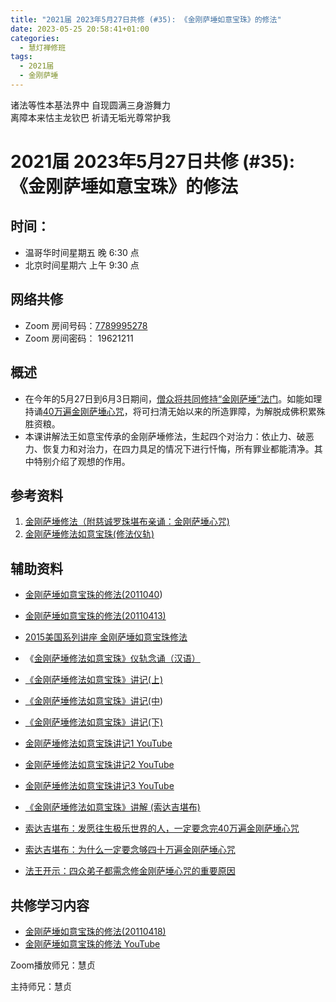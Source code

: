 ```yaml
---
title: "2021届 2023年5月27日共修 (#35): 《金刚萨埵如意宝珠》的修法"
date: 2023-05-25 20:58:41+01:00
categories:
  - 慧灯禅修班
tags:
  - 2021届
  - 金刚萨埵
---
```

<!--StartFragment-->

诸法等性本基法界中 自现圆满三身游舞力\
离障本来怙主龙钦巴 祈请无垢光尊常护我

# 2021届 2023年5月27日共修 (#35): 《金刚萨埵如意宝珠》的修法

<!--EndFragment-->

## 时间：

* 温哥华时间星期五 晚 6:30 点
* 北京时间星期六 上午 9:30 点

## 网络共修

* Zoom 房间号码：[7789995278](https://us02web.zoom.us/j/7789995278?pwd=VjZmbWJFY2k2K0E5RVB2cTNIQmhqUT09)
* Zoom 房间密码： 19621211

## 概述

* 在今年的5月27日到6月3日期间，[僧众将共同修持“金刚萨埵”法门](https://www.youtube.com/watch?v=4Acc7m0VUNk)。如能如理持诵[40万遍金刚萨埵心咒](https://mp.weixin.qq.com/s?__biz=MzkwMzA0Nzg2Mg==&mid=2247579861&idx=4&sn=451734b6cca691e920b9d8e6609f4208&chksm=c09fc70cf7e84e1af7f440ce1ad4636c5ba17daf4c2ca20fb671a0b9fc674625d29cf1e2f02e&scene=90&subscene=93&sessionid=1685083010&clicktime=1685085373&enterid=1685085373&ascene=56&fasttmpl_type=0&fasttmpl_fullversion=6695111-en_US-zip&fasttmpl_flag=0&realreporttime=1685085373172&devicetype=android-30&version=28001e44&nettype=three.co.uk&lang=en&session_us=gh_57fc41401598&exportkey=n_ChQIAhIQ92HCNN14dFtNXxmBHud1hxLoAQIE97dBBAEAAAAAAEaaBaGpgC8AAAAOpnltbLcz9gKNyK89dVj0z5SYpcK4oJj7lzVrDVl8fc0Q4p%2BZxVI0mtu9ns%2FxXrJfEeg97SZRqwPZ53O6FDu3IoGu7z%2B2nMmb%2BKQ6yJFSpqN9UE3DN8nbDRYmwvG6vhL%2B1IhLGHakK63M83alT2tFDCyoLISWPGs%2BujzGGnG7JVGzZ2erJ%2BtbNmWyj7J6oX%2FNIBQOMaGw%2F8aTk1RAAJM6OwMx%2Brpaou45N9EYWr1ynfQ0azlUN4MuYngk%2Bx9Kehe%2FkYIQ1n00H13Y3pBHAJeUrkU%3D&pass_ticket=qQ7RX%2F2c9D6u9AWqo3EAhF2uzFmfaCnruA58gEeU7A6Fjlhys%2BpFzpBqWNo2%2FGLNghAq4sXEavYircyw7qq67w%3D%3D&wx_header=3)，将可扫清无始以来的所造罪障，为解脱成佛积累殊胜资粮。
* 本课讲解法王如意宝传承的金刚萨埵修法，生起四个对治力：依止力、破恶力、恢复力和对治力，在四力具足的情况下进行忏悔，所有罪业都能清净。其中特别介绍了观想的作用。

## 参考资料

1. [金刚萨埵修法（附慈诚罗珠堪布亲诵：金刚萨埵心咒)](https://mp.weixin.qq.com/s?__biz=Mzk0MTM4ODM1Mw==&mid=2247485775&idx=1&sn=869460f10086030ea14e4dc8446ce2cb&chksm=c2d26e61f5a5e777fc3518320b83e3202aecce3468c85c73c88289dd4579bd008041e047bbb4&mpshare=1&srcid=0527EUWxihEFNa82XlCE2dgS&sharer_sharetime=1685164262014&sharer_shareid=968cf2d9ce5426348c98cdff56c6d4d1&from=groupmessage&scene=1&subscene=10000&clicktime=1685265641&enterid=1685265641&sessionid=0&ascene=1&realreporttime=1685265641203&forceh5=1&devicetype=android-30&version=28001e44&nettype=three.co.uk&lang=en&exportkey=n_ChQIAhIQmVxZImY3m%2F6WXAn95NVgWhLjAQIE97dBBAEAAAAAADPHNLid7msAAAAOpnltbLcz9gKNyK89dVj0zhSsvaaNW9tzQeIxDakqnoQJIi%2FpxnISXZEatOSUUMowNJxkkX3I2H2fUxLPybwJw4aEL%2FPw4gW%2BULt7DgyBR9dsO%2FdhysCNilYZZK3wafLSxseeWBXfwVqp55%2FBBtsgx6Yny48Oxhp74552xnfLGvl9MIhseh%2BT1NlzADukwXmh%2FkV2AQbtVS4IiWociSaSzysZjcn2eQI3G8Sy1zgnaFEblewxVoPyFMn7xoiugT%2FP%2F0%2BBuTyHd8Iw1GZZ&pass_ticket=mPCPEZ6lkrs0z4P5XmewZ8%2BOCXUzoytdTjK%2BA7lIX6SnS1x8520hASt2lxM5CmEpmov1NOr4pMnx24%2B5ndSulA%3D%3D&wx_header=3)
2. [金刚萨埵修法如意宝珠(修法仪轨)](https://www.xuefovip.com/pdf_D0CFCBF4035F796763EFCD4F84BCC340.html)

## 辅助资料

* [金刚萨埵如意宝珠的修法(2011040](https://fohuifayu.com/index.php/huideng-jiangtang/fofa-jianxiu/jingangsaduo-de-xiufa/729-l11031?title=))
* [金刚萨埵如意宝珠的修法(20110413)](https://fohuifayu.com/index.php/huideng-jiangtang/fofa-jianxiu/jingangsaduo-de-xiufa/824-l11052?title=)
* [2015美国系列讲座 金刚萨埵如意宝珠修法](https://fohuifayu.com/index.php/huideng-jiangtang/huanqiu-xilie/mei-guo/1130-l15017?title=)
* 《[金刚萨埵修法如意宝珠》仪轨念诵（汉语）](https://www.youtube.com/watch?v=0XL5pqJOIgA&t=73s)
* [《金刚萨埵修法如意宝珠》讲记(上)](http://wenku.guanzizai.com/article/t2013081415363714.html)
* [《金刚萨埵修法如意宝珠》讲记(中](http://wenku.guanzizai.com/article/t2013081415323615.html))
* [《金刚萨埵修法如意宝珠》讲记(下)](http://wenku.guanzizai.com/article/t2013081415302660.html)
* [金刚萨埵修法如意宝珠讲记1 YouTube](https://www.youtube.com/watch?v=FVx0kwpggEo&list=PLn9-Os1MW2YqHh-pPFtsV4WNPHY3mXzRZ&index=3)
* [金刚萨埵修法如意宝珠讲记2 YouTube](https://www.youtube.com/watch?v=6FRfgqhkEOs&list=PLn9-Os1MW2YqHh-pPFtsV4WNPHY3mXzRZ&index=4)
* [金刚萨埵修法如意宝珠讲记3 YouTube](https://www.youtube.com/watch?v=yMh2g2wfD-I&list=PLn9-Os1MW2YqHh-pPFtsV4WNPHY3mXzRZ&index=5)
* [《金刚萨埵修法如意宝珠》讲解 (索达吉堪布)](https://www.youtube.com/watch?v=0UUNIMZKYAU)
* [索达吉堪布：发愿往生极乐世界的人，一定要念完40万遍金刚萨埵心咒](https://mp.weixin.qq.com/s?__biz=MzkwMzA0Nzg2Mg==&mid=2247530279&idx=3&sn=16f5744e755b2a8647dd3be99fc713d5&chksm=c09e08fef7e981e8829d3ef9d17fc08606698f9db148294d8a1601a73a0012226ce641f285c8&scene=21#wechat_redirect)
* [索达吉堪布：为什么一定要念够四十万遍金刚萨埵心咒](https://mp.weixin.qq.com/s?__biz=MzkwMzA0Nzg2Mg==&mid=2247530549&idx=4&sn=2c0612f207d6b38759238e2783f4ffe5&chksm=c09e07ecf7e98efa9d45425c3f87e118873c0c0e54f3e98e26c6b34399f5e7045cb929848505&scene=21#wechat_redirect)
* [法王开示：四众弟子都需念修金刚萨埵心咒的重要原因](https://mp.weixin.qq.com/s?__biz=MzkwMzA0Nzg2Mg==&mid=2247579958&idx=5&sn=6789a6c8da549cc3c8fd313b349b66a3&chksm=c09fc6eff7e84ff9ab2078a6272f970d5530c00ab6fb5957625752d4ef85a54ce27bdfdbe4fa&scene=90&subscene=93&sessionid=1685132577&clicktime=1685132929&enterid=1685132929&ascene=56&fasttmpl_type=0&fasttmpl_fullversion=6696784-en_US-zip&fasttmpl_flag=0&realreporttime=1685132929923#rd)

  <!--EndFragment-->

## **共修学习内容**

* [金刚萨埵如意宝珠的修法(20110418)](https://fohuifayu.com/index.php/huideng-jiangtang/fofa-jianxiu/jingangsaduo-de-xiufa/501-l11044?title=)
* [金刚萨埵如意宝珠的修法 YouTube](https://www.youtube.com/watch?v=5ke_SsFxbtA)

Zoom播放师兄：慧贞

主持师兄：慧贞

<!--EndFragment-->

<!--EndFragment-->